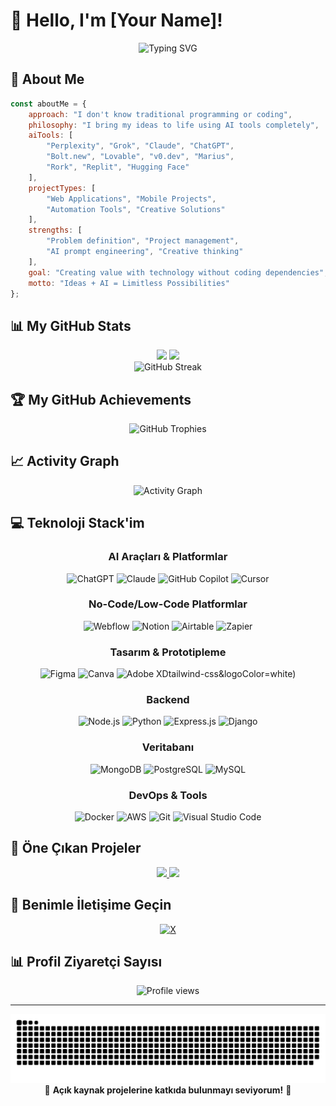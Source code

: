 # 👋 Hello, I'm [Your Name]!

<div align="center">
  <img src="https://readme-typing-svg.herokuapp.com/?lines=AI-Powered+Creator;No-Code+Innovator;Turning+Ideas+Into+Reality&font=Fira%20Code&center=true&width=380&height=50&duration=4000&pause=1000" alt="Typing SVG" />
</div>

## 🚀 About Me

```javascript
const aboutMe = {
    approach: "I don't know traditional programming or coding",
    philosophy: "I bring my ideas to life using AI tools completely",
    aiTools: [
        "Perplexity", "Grok", "Claude", "ChatGPT", 
        "Bolt.new", "Lovable", "v0.dev", "Marius",
        "Rork", "Replit", "Hugging Face"
    ],
    projectTypes: [
        "Web Applications", "Mobile Projects", 
        "Automation Tools", "Creative Solutions"
    ],
    strengths: [
        "Problem definition", "Project management",
        "AI prompt engineering", "Creative thinking"
    ],
    goal: "Creating value with technology without coding dependencies",
    motto: "Ideas + AI = Limitless Possibilities"
};
```

## 📊 My GitHub Stats

<div align="center">
  <img height="180em" src="https://github-readme-stats.vercel.app/api?username=xenitV1&show_icons=true&theme=tokyonight&include_all_commits=true&count_private=true"/>
  <img height="180em" src="https://github-readme-stats.vercel.app/api/top-langs/?username=KULLANICI_ADINIZ&layout=compact&langs_count=7&theme=tokyonight"/>
</div>

<div align="center">
  <img src="https://github-readme-streak-stats.herokuapp.com/?user=KULLANICI_ADINIZ&theme=tokyonight" alt="GitHub Streak" />
</div>

## 🏆 My GitHub Achievements

<div align="center">
  <img src="https://github-profile-trophy.vercel.app/?username=KULLANICI_ADINIZ&theme=tokyonight&row=1&column=7" alt="GitHub Trophies" />
</div>

## 📈 Activity Graph

<div align="center">
  <img src="https://github-readme-activity-graph.vercel.app/graph?username=KULLANICI_ADINIZ&theme=tokyo-night&bg_color=1a1b27&color=628fdb&line=628fdb&point=ffffff&area=true&hide_border=true" alt="Activity Graph" />
</div>

## 💻 Teknoloji Stack'im

<div align="center">

### AI Araçları & Platformlar
![ChatGPT](https://img.shields.io/badge/ChatGPT-74aa9c?style=for-the-badge&logo=openai&logoColor=white)
![Claude](https://img.shields.io/badge/Claude-CC785C?style=for-the-badge&logo=anthropic&logoColor=white)
![GitHub Copilot](https://img.shields.io/badge/GitHub_Copilot-000000?style=for-the-badge&logo=github&logoColor=white)
![Cursor](https://img.shields.io/badge/Cursor-0078D4?style=for-the-badge&logo=visualstudiocode&logoColor=white)

### No-Code/Low-Code Platformlar
![Webflow](https://img.shields.io/badge/Webflow-4353FF?style=for-the-badge&logo=webflow&logoColor=white)
![Notion](https://img.shields.io/badge/Notion-000000?style=for-the-badge&logo=notion&logoColor=white)
![Airtable](https://img.shields.io/badge/Airtable-18BFFF?style=for-the-badge&logo=airtable&logoColor=white)
![Zapier](https://img.shields.io/badge/Zapier-FF4A00?style=for-the-badge&logo=zapier&logoColor=white)

### Tasarım & Prototipleme
![Figma](https://img.shields.io/badge/Figma-F24E1E?style=for-the-badge&logo=figma&logoColor=white)
![Canva](https://img.shields.io/badge/Canva-00C4CC?style=for-the-badge&logo=canva&logoColor=white)
![Adobe XD](https://img.shields.io/badge/Adobe_XD-470137?style=for-the-badge&logo=adobe-xd&logoColor=white)tailwind-css&logoColor=white)

### Backend
![Node.js](https://img.shields.io/badge/node.js-6DA55F?style=for-the-badge&logo=node.js&logoColor=white)
![Python](https://img.shields.io/badge/python-3670A0?style=for-the-badge&logo=python&logoColor=ffdd54)
![Express.js](https://img.shields.io/badge/express.js-%23404d59.svg?style=for-the-badge&logo=express&logoColor=%2361DAFB)
![Django](https://img.shields.io/badge/django-%23092E20.svg?style=for-the-badge&logo=django&logoColor=white)

### Veritabanı
![MongoDB](https://img.shields.io/badge/MongoDB-%234ea94b.svg?style=for-the-badge&logo=mongodb&logoColor=white)
![PostgreSQL](https://img.shields.io/badge/postgresql-%23316192.svg?style=for-the-badge&logo=postgresql&logoColor=white)
![MySQL](https://img.shields.io/badge/mysql-%2300f.svg?style=for-the-badge&logo=mysql&logoColor=white)

### DevOps & Tools
![Docker](https://img.shields.io/badge/docker-%230db7ed.svg?style=for-the-badge&logo=docker&logoColor=white)
![AWS](https://img.shields.io/badge/AWS-%23FF9900.svg?style=for-the-badge&logo=amazon-aws&logoColor=white)
![Git](https://img.shields.io/badge/git-%23F05033.svg?style=for-the-badge&logo=git&logoColor=white)
![Visual Studio Code](https://img.shields.io/badge/Visual%20Studio%20Code-0078d7.svg?style=for-the-badge&logo=visual-studio-code&logoColor=white)

</div>

## 🌟 Öne Çıkan Projeler

<div align="center">
  <a href="https://github.com/KULLANICI_ADINIZ/proje1">
    <img src="https://github-readme-stats.vercel.app/api/pin/?username=KULLANICI_ADINIZ&repo=proje1&theme=tokyonight" />
  </a>
  <a href="https://github.com/KULLANICI_ADINIZ/proje2">
    <img src="https://github-readme-stats.vercel.app/api/pin/?username=KULLANICI_ADINIZ&repo=proje2&theme=tokyonight" />
  </a>
</div>

## 🤝 Benimle İletişime Geçin

<div align="center">
  <a href="https://x.com/xenit_v0">
    <img src="https://img.shields.io/badge/X-000000?style=for-the-badge&logo=x&logoColor=white" alt="X"/>
  </a>
</div>

## 📊 Profil Ziyaretçi Sayısı

<div align="center">
  <img src="https://komarev.com/ghpvc/?username=KULLANICI_ADINIZ&color=blueviolet&style=flat-square&label=Profil+Görüntüleme" alt="Profile views" />
</div>

---

<div align="center">
  <img src="https://raw.githubusercontent.com/platane/snk/output/github-contribution-grid-snake-dark.svg" alt="Snake animation" />
</div>

<div align="center">
  💖 <strong>Açık kaynak projelerine katkıda bulunmayı seviyorum!</strong> 💖
</div>
